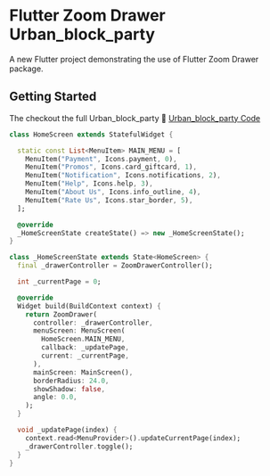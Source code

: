 # Flutter Zoom Drawer Urban_block_party

A new Flutter project demonstrating the use of Flutter Zoom Drawer package.

## Getting Started

The checkout the full Urban_block_party :memo: [Urban_block_party Code](https://github.com/medyas/flutter_zoom_drawer/tree/master/Urban_block_party/)

```dart
class HomeScreen extends StatefulWidget {

  static const List<MenuItem> MAIN_MENU = [
    MenuItem("Payment", Icons.payment, 0),
    MenuItem("Promos", Icons.card_giftcard, 1),
    MenuItem("Notification", Icons.notifications, 2),
    MenuItem("Help", Icons.help, 3),
    MenuItem("About Us", Icons.info_outline, 4),
    MenuItem("Rate Us", Icons.star_border, 5),
  ];

  @override
  _HomeScreenState createState() => new _HomeScreenState();
}

class _HomeScreenState extends State<HomeScreen> {
  final _drawerController = ZoomDrawerController();

  int _currentPage = 0;

  @override
  Widget build(BuildContext context) {
    return ZoomDrawer(
      controller: _drawerController,
      menuScreen: MenuScreen(
        HomeScreen.MAIN_MENU,
        callback: _updatePage,
        current: _currentPage,
      ),
      mainScreen: MainScreen(),
      borderRadius: 24.0,
      showShadow: false,
      angle: 0.0,
    );
  }

  void _updatePage(index) {
    context.read<MenuProvider>().updateCurrentPage(index);
    _drawerController.toggle();
  }
}
```
